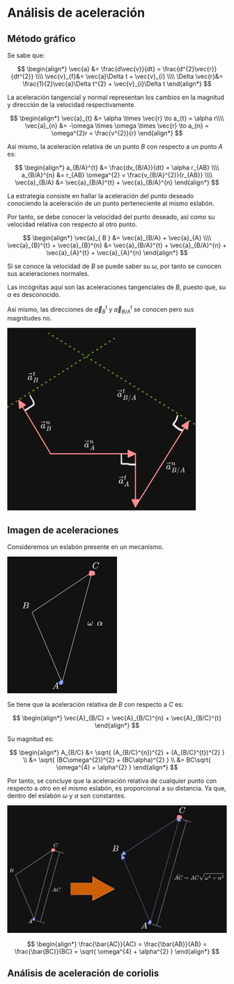 # Análisis de aceleración

## Método gráfico

 Se sabe que:

$$
\begin{align*}
	\vec{a} &= \frac{d\vec{v}}{dt} = \frac{d^{2}\vec{r}}{dt^{2}} \\\\
	\vec{v}_{f}&=  \vec{a}\Delta t + \vec{v}_{i} \\\\
	\Delta \vec{r}&=  \frac{1}{2}\vec{a}\Delta t^{2} + \vec{v}_{i}\Delta t
\end{align*}
$$

La aceleración tangencial y normal representan los cambios en la magnitud y dirección de la velocidad respectivamente.

$$
\begin{align*}
	\vec{a}_{t} &= \alpha \times \vec{r} \to a_{t} = \alpha r\\\\
	\vec{a}_{n} &= -\omega \times \omega \times \vec{r} \to a_{n} = \omega^{2}r = \frac{v^{2}}{r}
\end{align*}
$$

Así mismo, la aceleración relativa de un punto $B$ con respecto a un punto $A$ es:

$$
\begin{align*}
	a_{B/A}^{t} &= \frac{dv_{B/A}}{dt} = \alpha r_{AB} \\\\
	a_{B/A}^{n} &= r_{AB} \omega^{2} = \frac{v_{B/A}^{2}}{r_{AB}}  \\\\
	\vec{a}_{B/A} &= \vec{a}_{B/A}^{t} + \vec{a}_{B/A}^{n}
\end{align*}
$$

La estrategia consiste en hallar la aceleración del punto deseado conociendo la aceleración de un punto perteneciente al mismo eslabón.

Por tanto, se debe conocer la velocidad del punto deseado, así como su velocidad relativa con respecto al otro punto.

$$
\begin{align*}
	\vec{a}_{ B } &= \vec{a}_{B/A} + \vec{a}_{A} \\\\
	\vec{a}_{B}^{t} + \vec{a}_{B}^{n} &= \vec{a}_{B/A}^{t} + \vec{a}_{B/A}^{n} + \vec{a}_{A}^{t} + \vec{a}_{A}^{n}
\end{align*}
$$

Si se conoce la velocidad de $B$ se puede saber su $\omega$, por tanto se conocen sus aceleraciones normales.

Las incógnitas aquí son las aceleraciones tangenciales de $B$, puesto que, su $\alpha$ es desconocido.

Así mismo, las direcciones de $\vec{a}_{B}^{t}$ y $\vec{a}_{B/A}^{t}$ se conocen pero sus magnitudes no.

![](attachments/Pasted%20image%2020230507180610.png)


## Imagen de aceleraciones

Consideremos un eslabón presente en un mecanismo.

![](attachments/Pasted%20image%2020230514143325.png)

Se tiene que la aceleración relativa de $B$ con respecto a $C$ es:

$$
\begin{align*}
	\vec{A}_{B/C} = \vec{A}_{B/C}^{n} + \vec{A}_{B/C}^{t}
\end{align*}
$$

Su magnitud es:

$$
\begin{align*}
	A_{B/C} &= \sqrt{ (A_{B/C}^{n})^{2} + (A_{B/C}^{t})^{2} } \\
	&= \sqrt{ (BC\omega^{2})^{2} + (BC\alpha)^{2} } \\
	&= BC\sqrt{ \omega^{4} + \alpha^{2} }
\end{align*}
$$

Por tanto, se concluye que la aceleración relativa de cualquier punto con respecto a otro en el mismo eslabón, es proporcional a su distancia. Ya que, dentro del eslabón $\omega$ y $\alpha$ son constantes.

![](attachments/Pasted%20image%2020230514144338.png)

$$
\begin{align*}
	\frac{\bar{AC}}{AC} = \frac{\bar{AB}}{AB} = \frac{\bar{BC}}{BC} = \sqrt{ \omega^{4} + \alpha^{2} }
\end{align*}
$$


## Análisis de aceleración de coriolis


